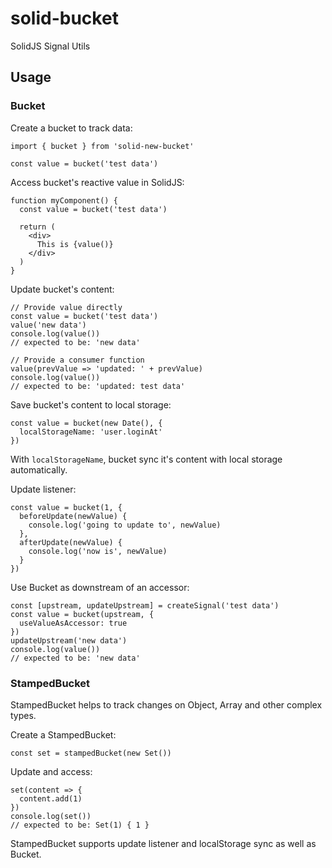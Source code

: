 # solid-bucket
SolidJS Signal Utils

## Usage

### Bucket

Create a bucket to track data:
```
import { bucket } from 'solid-new-bucket'

const value = bucket('test data')
```

Access bucket's reactive value in SolidJS:
```
function myComponent() {
  const value = bucket('test data')

  return (
    <div>
      This is {value()}
    </div>
  )
}
```

Update bucket's content:
```
// Provide value directly
const value = bucket('test data')
value('new data')
console.log(value())
// expected to be: 'new data'

// Provide a consumer function
value(prevValue => 'updated: ' + prevValue)
console.log(value())
// expected to be: 'updated: test data'
```

Save bucket's content to local storage:
```
const value = bucket(new Date(), {
  localStorageName: 'user.loginAt'
})
```
With ``localStorageName``, bucket sync it's content with local storage automatically.

Update listener:
```
const value = bucket(1, {
  beforeUpdate(newValue) {
    console.log('going to update to', newValue)
  },
  afterUpdate(newValue) {
    console.log('now is', newValue)
  }
})
```

Use Bucket as downstream of an accessor:
```
const [upstream, updateUpstream] = createSignal('test data')
const value = bucket(upstream, {
  useValueAsAccessor: true
})
updateUpstream('new data')
console.log(value())
// expected to be: 'new data'
```

### StampedBucket

StampedBucket helps to track changes on Object, Array and other complex types.

Create a StampedBucket:
```
const set = stampedBucket(new Set())
```

Update and access:
```
set(content => {
  content.add(1)
})
console.log(set())
// expected to be: Set(1) { 1 }
```

StampedBucket supports update listener and localStorage sync as well as Bucket.